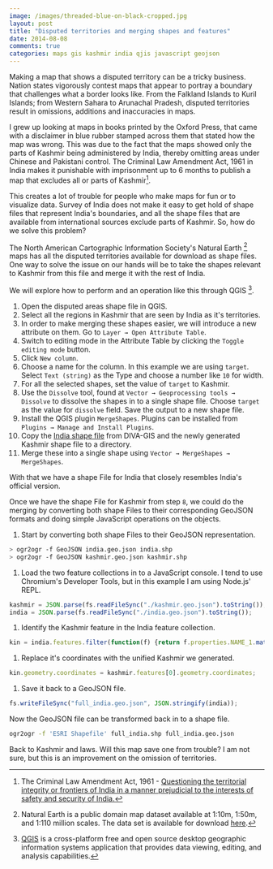 ```yaml
---
image: /images/threaded-blue-on-black-cropped.jpg
layout: post
title: "Disputed territories and merging shapes and features"
date: 2014-08-08
comments: true
categories: maps gis kashmir india qjis javascript geojson
---
```

Making a map that shows a disputed territory can be a tricky business. Nation states vigorously contest maps that appear to portray a boundary that challenges what a border looks like. From the Falkland Islands to Kuril Islands; from Western Sahara to Arunachal Pradesh, disputed territories result in omissions, additions and inaccuracies in maps.

I grew up looking at maps in books printed by the Oxford Press, that came with a disclaimer in blue rubber stamped across them that stated how the map was wrong. This was due to the fact that the maps showed only the parts of Kashmir being administered by India, thereby omitting areas under Chinese and Pakistani control. The Criminal Law Amendment Act, 1961 in India makes it punishable with imprisonment up to 6 months to publish a map that excludes all or parts of Kashmir[^1].

This creates a lot of trouble for people who make maps for fun or to visualize data. Survey of India does not make it easy to get hold of shape files that represent India's boundaries, and all the shape files that are available from international sources exclude parts of Kashmir. So, how do we solve this problem?

The North American Cartographic Information Society's Natural Earth [^2] maps has all the disputed territories available for download as shape files. One way to solve the issue on our hands will be to take the shapes relevant to Kashmir from this file and merge it with the rest of India.

We will explore how to perform and an operation like this through QGIS [^3].

1. Open the disputed areas shape file in QGIS.
1. Select all the regions in Kashmir that are seen by India as it's territories.
1. In order to make merging these shapes easier, we will introduce a new attribute on them. Go to `Layer → Open Attribute Table`.
1. Switch to editing mode in the Attribute Table by clicking the `Toggle editing mode` button.
1. Click `New column`.
1. Choose a name for the column. In this example we are using `target`. Select `Text (string)` as the Type and choose a number like `10` for width.
1. For all the selected shapes, set the value of `target` to Kashmir.
1. Use the `Dissolve` tool, found at `Vector → Geoprocessing tools → Dissolve` to dissolve the shapes in to a single shape file. Choose `target` as the value for `dissolve` field. Save the output to a new shape file.
1. Install the QGIS plugin `MergeShapes`. Plugins can be installed from `Plugins → Manage and Install Plugins`.
1. Copy the [India shape file](http://biogeo.ucdavis.edu/data/diva/adm/IND_adm.zip) from DIVA-GIS and the newly generated Kashmir shape file to a directory.
1. Merge these into a single shape using `Vector → MergeShapes → MergeShapes`.

With that we have a shape File for India that closely resembles India's official version.

Once we have the shape File for Kashmir from step `8`, we could do the merging by converting both shape Files to their corresponding GeoJSON formats and doing simple JavaScript operations on the objects.

1. Start by converting both shape Files to their GeoJSON representation.
```bash
> ogr2ogr -f GeoJSON india.geo.json india.shp
> ogr2ogr -f GeoJSON kashmir.geo.json kashmir.shp
```
1. Load the two feature collections in to a JavaScript console. I tend to use Chromium's Developer Tools, but in this example I am using  Node.js' REPL.
```javascript
kashmir = JSON.parse(fs.readFileSync("./kashmir.geo.json").toString());
india = JSON.parse(fs.readFileSync("./india.geo.json").toString());
```
1. Identify the Kashmir feature in the India feature collection.
```javascript
kin = india.features.filter(function(f) {return f.properties.NAME_1.match("Kashmir");})[0];
```
1. Replace it's coordinates with the unified Kashmir we generated.
```javascript
kin.geometry.coordinates = kashmir.features[0].geometry.coordinates;
```
1. Save it back to a GeoJSON file.
```javascript
fs.writeFileSync("full_india.geo.json", JSON.stringify(india));
```

Now the GeoJSON file can be transformed back in to a shape file.
```bash
ogr2ogr -f 'ESRI Shapefile' full_india.shp full_india.geo.json
```

Back to Kashmir and laws. Will this map save one from trouble? I am not sure, but this is an improvement on the omission of territories.

[^1]: The Criminal Law Amendment Act, 1961 - [Questioning the territorial integrity or frontiers of India in a manner prejudicial to the interests of safety and security of India.](http://www.vakilno1.com/bareacts/laws/the-criminal-law-amendment-act-1961.html#2_Questioning_the_territorial_integrity_or_frontiers_of_India_in_a_manner_prejudicial_to_the_interests_of_safety_and_security_of_India)
[^2]: Natural Earth is a public domain map dataset available at 1:10m, 1:50m, and 1:110 million scales. The data set is available for download [here](http://www.naturalearthdata.com/downloads/).
[^3]: [QGIS](http://qgis.org/en/site/) is a cross-platform free and open source desktop geographic information systems application that provides data viewing, editing, and analysis capabilities.